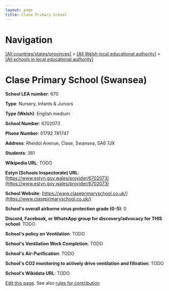 ```yaml
---
layout: page
title: Clase Primary School
---
```

# Navigation

[[All countries/states/provinces]](../../..) > [[All Welsh local educational authority]](../..) > [[All schools in local educational authority]](..)

# Clase Primary School (Swansea)

**School LEA number**: 670

**Type**: Nursery, Infants & Juniors

**Type (Welsh)**: English medium

**School Number**: 6702073

**Phone Number**: 01792 781747

**Address**: Rheidol Avenue, Clase, Swansea, SA6 7JX

**Students**: 361

**Wikipedia URL**: TODO

**Estyn (Schools Inspectorate) URL**: [https://www.estyn.gov.wales/provider/6702073](https://www.estyn.gov.wales/provider/6702073)

**School Website**: [https://www.claseprimaryschool.co.uk/](https://www.claseprimaryschool.co.uk/)

**School's overall airborne virus protection grade (0-5)**: 0

**Discord, Facebook, or WhatsApp group for discovery/advocacy for THIS school**: TODO

**School's policy on Ventilation**: TODO

**School's Ventilation Work Completion**: TODO

**School's Air-Purification**: TODO

**School's CO2 monitoring to actively drive ventilation and filtration**: TODO

**School's Wikidata URL**: TODO




[Edit this page](https://github.com/ventilate-schools/Wales/edit/prif/./Swansea/Clase_Primary_School.md). See also [rules for contribution](../../../contribution-rules/)